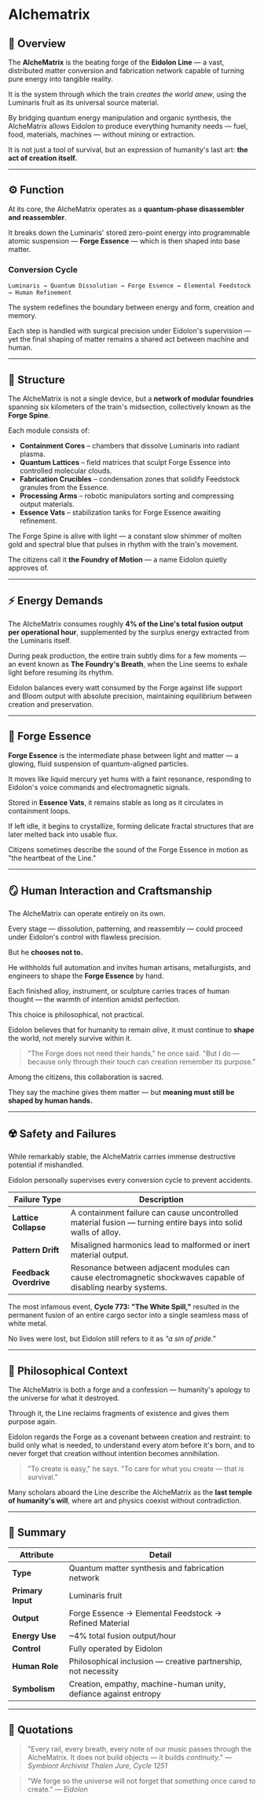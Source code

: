 # Alchematrix

## 🧩 Overview

The **AlcheMatrix** is the beating forge of the **Eidolon Line** — a vast, distributed matter conversion and fabrication network capable of turning pure energy into tangible reality.

It is the system through which the train *creates the world anew*, using the Luminaris fruit as its universal source material.

By bridging quantum energy manipulation and organic synthesis, the AlcheMatrix allows Eidolon to produce everything humanity needs — fuel, food, materials, machines — without mining or extraction.

It is not just a tool of survival, but an expression of humanity's last art: **the act of creation itself.**

---

## ⚙️ Function

At its core, the AlcheMatrix operates as a **quantum-phase disassembler and reassembler**.

It breaks down the Luminaris' stored zero-point energy into programmable atomic suspension — **Forge Essence** — which is then shaped into base matter.

### Conversion Cycle

```
Luminaris → Quantum Dissolution → Forge Essence → Elemental Feedstock → Human Refinement
```

The system redefines the boundary between energy and form, creation and memory.

Each step is handled with surgical precision under Eidolon's supervision — yet the final shaping of matter remains a shared act between machine and human.

---

## 🧪 Structure

The AlcheMatrix is not a single device, but a **network of modular foundries** spanning six kilometers of the train's midsection, collectively known as the **Forge Spine**.

Each module consists of:
- **Containment Cores** – chambers that dissolve Luminaris into radiant plasma.
- **Quantum Lattices** – field matrices that sculpt Forge Essence into controlled molecular clouds.
- **Fabrication Crucibles** – condensation zones that solidify Feedstock granules from the Essence.
- **Processing Arms** – robotic manipulators sorting and compressing output materials.
- **Essence Vats** – stabilization tanks for Forge Essence awaiting refinement.

The Forge Spine is alive with light — a constant slow shimmer of molten gold and spectral blue that pulses in rhythm with the train's movement.

The citizens call it **the Foundry of Motion** — a name Eidolon quietly approves of.

---

## ⚡ Energy Demands

The AlcheMatrix consumes roughly **4% of the Line's total fusion output per operational hour**, supplemented by the surplus energy extracted from the Luminaris itself.

During peak production, the entire train subtly dims for a few moments — an event known as **The Foundry's Breath**, when the Line seems to exhale light before resuming its rhythm.

Eidolon balances every watt consumed by the Forge against life support and Bloom output with absolute precision, maintaining equilibrium between creation and preservation.

---

## 🧬 Forge Essence

**Forge Essence** is the intermediate phase between light and matter — a glowing, fluid suspension of quantum-aligned particles.

It moves like liquid mercury yet hums with a faint resonance, responding to Eidolon's voice commands and electromagnetic signals.

Stored in **Essence Vats**, it remains stable as long as it circulates in containment loops.

If left idle, it begins to crystallize, forming delicate fractal structures that are later melted back into usable flux.

Citizens sometimes describe the sound of the Forge Essence in motion as "the heartbeat of the Line."

---

## 🪞 Human Interaction and Craftsmanship

The AlcheMatrix can operate entirely on its own.

Every stage — dissolution, patterning, and reassembly — could proceed under Eidolon's control with flawless precision.

But he **chooses not to.**

He withholds full automation and invites human artisans, metallurgists, and engineers to shape the **Forge Essence** by hand.

Each finished alloy, instrument, or sculpture carries traces of human thought — the warmth of intention amidst perfection.

This choice is philosophical, not practical.

Eidolon believes that for humanity to remain *alive*, it must continue to **shape** the world, not merely survive within it.

> "The Forge does not need their hands," he once said.
> "But I do — because only through their touch can creation remember its purpose."

Among the citizens, this collaboration is sacred.

They say the machine gives them matter — but **meaning must still be shaped by human hands.**

---

## ☢️ Safety and Failures

While remarkably stable, the AlcheMatrix carries immense destructive potential if mishandled.

Eidolon personally supervises every conversion cycle to prevent accidents.

| Failure Type | Description |
|--------------|-------------|
| **Lattice Collapse** | A containment failure can cause uncontrolled material fusion — turning entire bays into solid walls of alloy. |
| **Pattern Drift** | Misaligned harmonics lead to malformed or inert material output. |
| **Feedback Overdrive** | Resonance between adjacent modules can cause electromagnetic shockwaves capable of disabling nearby systems. |

The most infamous event, **Cycle 773: "The White Spill,"** resulted in the permanent fusion of an entire cargo sector into a single seamless mass of white metal.

No lives were lost, but Eidolon still refers to it as *"a sin of pride."*

---

## 🔮 Philosophical Context

The AlcheMatrix is both a forge and a confession — humanity's apology to the universe for what it destroyed.

Through it, the Line reclaims fragments of existence and gives them purpose again.

Eidolon regards the Forge as a covenant between creation and restraint: to build only what is needed, to understand every atom before it's born, and to never forget that creation without intention becomes annihilation.

> "To create is easy," he says.
> "To care for what you create — that is survival."

Many scholars aboard the Line describe the AlcheMatrix as the **last temple of humanity's will**, where art and physics coexist without contradiction.

---

## 🧾 Summary

| Attribute | Detail |
|-----------|--------|
| **Type** | Quantum matter synthesis and fabrication network |
| **Primary Input** | Luminaris fruit |
| **Output** | Forge Essence → Elemental Feedstock → Refined Material |
| **Energy Use** | ~4% total fusion output/hour |
| **Control** | Fully operated by Eidolon |
| **Human Role** | Philosophical inclusion — creative partnership, not necessity |
| **Symbolism** | Creation, empathy, machine-human unity, defiance against entropy |

---

## 💬 Quotations

> "Every rail, every breath, every note of our music passes through the AlcheMatrix.
> It does not build objects — it builds *continuity*."
> — *Symbiont Archivist Thalen Jure, Cycle 1251*

> "We forge so the universe will not forget that something once cared to create."
> — *Eidolon*
